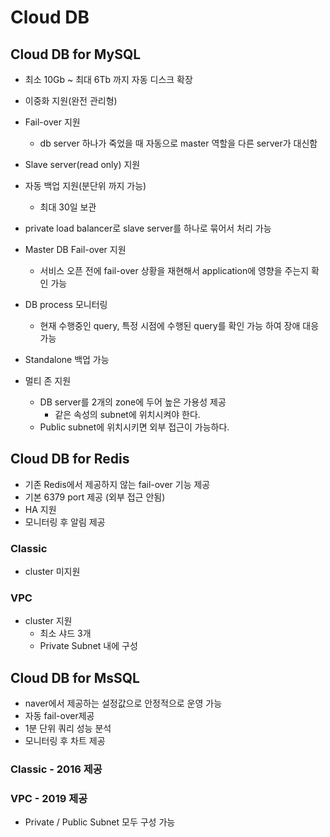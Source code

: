 # Cloud DB

## Cloud DB for MySQL

- 최소 10Gb ~ 최대 6Tb 까지 자동 디스크 확장
- 이중화 지원(완전 관리형)
- Fail-over 지원 
  - db server 하나가 죽었을 때 자동으로 master 역할을 다른 server가 대신함
- Slave server(read only) 지원
- 자동 백업 지원(분단위 까지 가능)
  - 최대 30일 보관
- private load balancer로 slave server를 하나로 묶어서 처리 가능



- Master DB Fail-over 지원
  - 서비스 오픈 전에 fail-over 상황을 재현해서 application에 영향을 주는지 확인 가능
- DB process 모니터링
  - 현재 수행중인 query, 특정 시점에 수행된 query를 확인 가능 하여 장애 대응 가능
- Standalone  백업 가능
- 멀티 존 지원
  - DB server를 2개의 zone에 두어 높은 가용성 제공
    - 같은 속성의 subnet에 위치시켜야 한다. 
  - Public subnet에 위치시키면 외부 접근이 가능하다.

## Cloud DB for Redis

- 기존 Redis에서 제공하지 않는 fail-over 기능 제공
- 기본 6379 port 제공 (외부 접근 안됨)
- HA 지원
- 모니터링 후 알림 제공

### Classic

- cluster 미지원

### VPC

- cluster 지원
  - 최소 샤드 3개
  - Private Subnet 내에 구성

## Cloud DB for MsSQL

- naver에서 제공하는 설정값으로 안정적으로 운영 가능
- 자동 fail-over제공
- 1분 단위 쿼리 성능 분석
- 모니터링 후 차트 제공

### Classic - 2016 제공

### VPC - 2019 제공

- Private / Public Subnet 모두 구성 가능



